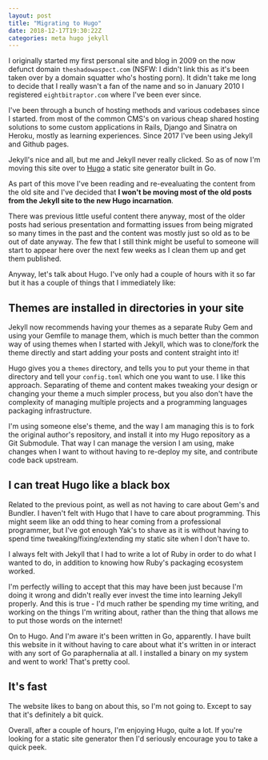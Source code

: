 ```yaml
---
layout: post
title: "Migrating to Hugo"
date: 2018-12-17T19:30:22Z
categories: meta hugo jekyll
---
```


I originally started my first personal site and blog in 2009 on the now defunct
domain `theshadowaspect.com` (NSFW: I didn't link this as it's been taken over
by a domain squatter who's hosting porn). It didn't take me long to decide that
I really wasn't a fan of the name and so in January 2010 I registered
`eightbitraptor.com` where I've been ever since.

<!--more-->

I've been through a bunch of hosting methods and various codebases
since I started. from most of the common CMS's on various cheap shared
hosting solutions to some custom applications in Rails, Django and
Sinatra on Heroku, mostly as learning experiences. Since 2017 I've
been using Jekyll and Github pages.

Jekyll's nice and all, but me and Jekyll never really clicked. So as
of now I'm moving this site over to [Hugo](https://gohugo.io/) a
static site generator built in Go.

As part of this move I've been reading and re-evealuating the content
from the old site and I've decided that **I won't be moving most of
the old posts from the Jekyll site to the new Hugo
incarnation**.

There was previous little useful content there anyway, most of the
older posts had serious presentation and formatting issues from being
migrated so many times in the past and the content was mostly just so
old as to be out of date anyway. The few that I still think might be
useful to someone will start to appear here over the next few weeks as
I clean them up and get them published.

Anyway, let's talk about Hugo. I've only had a couple of hours with it
so far but it has a couple of things that I immediately like:

## Themes are installed in directories in your site

Jekyll now recommends having your themes as a separate Ruby Gem and
using your Gemfile to manage them, which is much better than the
common way of using themes when I started with Jekyll, which was to
clone/fork the theme directly and start adding your posts and content
straight into it!

Hugo gives you a `themes` directory, and tells you to put your theme
in that directory and tell your `config.toml` which one you want to
use. I like this approach. Separating of theme and content makes
tweaking your design or changing your theme a much simpler process,
but you also don't have the complexity of managing multiple projects
and a programming languages packaging infrastructure.

I'm using someone else's theme, and the way I am managing this is to
fork the original author's repository, and install it into my Hugo
repository as a Git Submodule. That way I can manage the version I am
using, make changes when I want to without having to re-deploy my
site, and contribute code back upstream.

## I can treat Hugo like a black box

Related to the previous point, as well as not having to care about
Gem's and Bundler. I haven't felt with Hugo that I have to care about
programming. This might seem like an odd thing to hear coming from a
professional programmer, but I've got enough Yak's to shave as it is
without having to spend time tweaking/fixing/extending my static site
when I don't have to.

I always felt with Jekyll that I had to write a lot of Ruby in order
to do what I wanted to do, in addition to knowing how Ruby's packaging
ecosystem worked.

I'm perfectly willing to accept that this may have
been just because I'm doing it wrong and didn't really ever invest the
time into learning Jekyll properly. And this is true - I'd much rather
be spending my time writing, and working on the things I'm writing
about, rather than the thing that allows me to put those words on the
internet!

On to Hugo. And I'm aware it's been written in Go, apparently. I have
built this website in it without having to care about what it's
written in or interact with any sort of Go paraphernalia at all. I
installed a binary on my system and went to work! That's pretty cool.

## It's fast

The website likes to bang on about this, so I'm not going to. Except
to say that it's definitely a bit quick.

Overall, after a couple of hours, I'm enjoying Hugo, quite a lot. If
you're looking for a static site generator then I'd seriously
encourage you to take a quick peek.
